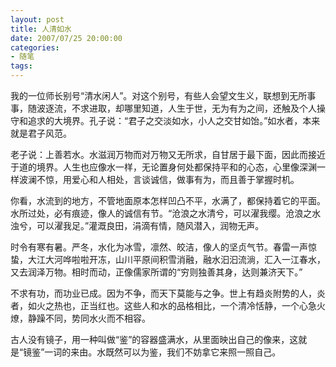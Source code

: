 ```yaml
---
layout: post
title: 人清如水
date: 2007/07/25 20:00:00
categories: 
- 随笔
tags: 
---
```


我的一位师长别号“清水闲人”。对这个别号，有些人会望文生义，联想到无所事事，随波逐流，不求进取，却哪里知道，人生于世，无为有为之间，还触及个人操守和追求的大境界。孔子说：“君子之交淡如水，小人之交甘如饴。”如水者，本来就是君子风范。

老子说：上善若水。水滋润万物而对万物又无所求，自甘居于最下面，因此而接近于道的境界。人生也应像水一样，无论置身何处都保持平和的心态，心里像深渊一样波澜不惊，用爱心和人相处，言谈诚信，做事有为，而且善于掌握时机。

你看，水流到的地方，不管地面原本怎样凹凸不平，水满了，都保持着它的平面。水所过处，必有痕迹，像人的诚信有节。“沧浪之水清兮，可以濯我缨。沧浪之水浊兮，可以濯我足。”灌溉良田，涓滴有情，随风潜入，润物无声。

时令有寒有暑。严冬，水化为冰雪，凛然、皎洁，像人的坚贞气节。春雷一声惊蛰，大江大河哗啦啦开冻，山川平原间积雪消融，融水汩汩流淌，汇入一江春水，又去润泽万物。相时而动，正像儒家所谓的“穷则独善其身，达则兼济天下。”

不求有功，而功业已成。因为不争，而天下莫能与之争。世上有趋炎附势的人，炎者，如火之热也，正当红也。这些人和水的品格相比，一个清冷恬静，一个心急火燎，静躁不同，势同水火而不相容。

古人没有镜子，用一种叫做“鉴”的容器盛满水，从里面映出自己的像来，这就是“镜鉴”一词的来由。水既然可以为鉴，我们不妨拿它来照一照自己。
